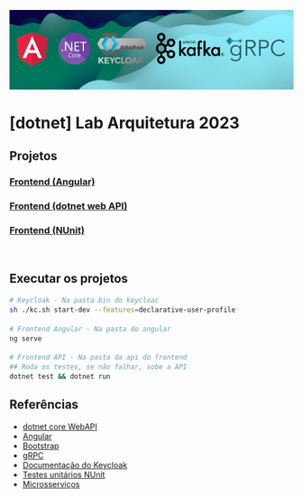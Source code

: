 ![alt text](./doc/label.png)
# [dotnet] Lab Arquitetura 2023

## Projetos
### [Frontend (Angular)](./frontend/)

### [Frontend (dotnet web API)](./frontend-api/)

### [Frontend (NUnit)](./tests/core-tests/)

<br />

## Executar os projetos
```bash
# Keycloak - Na pasta bin do keycloac
sh ./kc.sh start-dev --features=declarative-user-profile

# Frontend Angular - Na pasta do angular
ng serve

# Frontend API - Na pasta da api do frontend
## Roda os testes, se não falhar, sobe a API
dotnet test && dotnet run
```

## Referências
- [dotnet core WebAPI](https://learn.microsoft.com/en-us/aspnet/core/web-api/?WT.mc_id=dotnet-35129-website&view=aspnetcore-7.0)
- [Angular](https://angular.io/)
- [Bootstrap](https://getbootstrap.com/docs/5.3/getting-started/introduction/)
- [gRPC](https://grpc.io/)
- [Documentação do Keycloak](https://www.keycloak.org/docs)
- [Testes unitários NUnit](https://www.devmedia.com.br/teste-unitario-com-nunit/41236)
- [Microsserviços](https://learn.microsoft.com/fr-fr/azure/architecture/guide/architecture-styles/microservices)